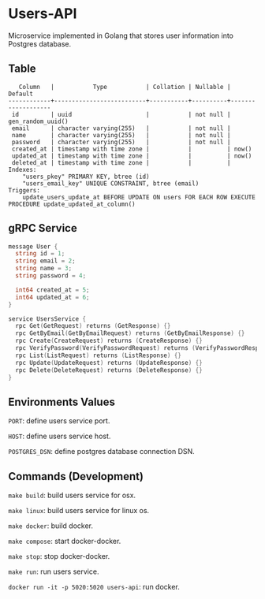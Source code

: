 # Users-API

Microservice implemented in Golang that stores user information into Postgres database.

## Table

```
   Column   |           Type           | Collation | Nullable |      Default
------------+--------------------------+-----------+----------+-------------------
 id         | uuid                     |           | not null | gen_random_uuid()
 email      | character varying(255)   |           | not null |
 name       | character varying(255)   |           | not null |
 password   | character varying(255)   |           | not null |
 created_at | timestamp with time zone |           |          | now()
 updated_at | timestamp with time zone |           |          | now()
 deleted_at | timestamp with time zone |           |          |
Indexes:
    "users_pkey" PRIMARY KEY, btree (id)
    "users_email_key" UNIQUE CONSTRAINT, btree (email)
Triggers:
    update_users_update_at BEFORE UPDATE ON users FOR EACH ROW EXECUTE PROCEDURE update_updated_at_column()
```

## gRPC Service

```go
message User {
  string id = 1;
  string email = 2;
  string name = 3;
  string password = 4;

  int64 created_at = 5;
  int64 updated_at = 6;
}

service UsersService {
  rpc Get(GetRequest) returns (GetResponse) {}
  rpc GetByEmail(GetByEmailRequest) returns (GetByEmailResponse) {}
  rpc Create(CreateRequest) returns (CreateResponse) {}
  rpc VerifyPassword(VerifyPasswordRequest) returns (VerifyPasswordResponse)  {}
  rpc List(ListRequest) returns (ListResponse) {}
  rpc Update(UpdateRequest) returns (UpdateResponse) {}
  rpc Delete(DeleteRequest) returns (DeleteResponse) {}
}
```

## Environments Values

`PORT`: define users service port.

`HOST`: define users service host.

`POSTGRES_DSN`: define postgres database connection DSN.

## Commands (Development)

`make build`: build users service for osx.

`make linux`: build users service for linux os.

`make docker`: build docker.

`make compose`: start docker-docker.

`make stop`: stop docker-docker.

`make run`: run users service.

`docker run -it -p 5020:5020 users-api`: run docker.
